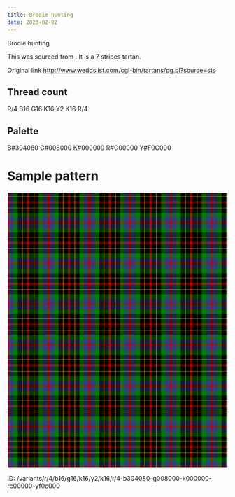 ```yaml
---
title: Brodie hunting
date: 2023-02-02
---
```

Brodie hunting

This was sourced from <no value>.  It is a 7 stripes tartan.

Original link http://www.weddslist.com/cgi-bin/tartans/pg.pl?source=sts

## Thread count
R/4 B16 G16 K16 Y2 K16 R/4

## Palette
B#304080 G#008000 K#000000 R#C00000 Y#F0C000

# Sample pattern

![Tartan detail](tartan.png "R/4 B16 G16 K16 Y2 K16 R/4 tartan")

ID: /variants/r/4/b16/g16/k16/y2/k16/r/4-b304080-g008000-k000000-rc00000-yf0c000